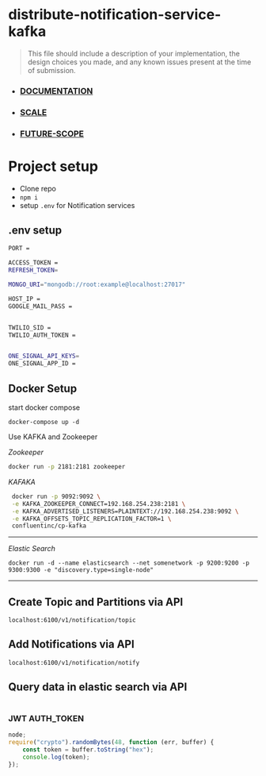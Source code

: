 # distribute-notification-service-kafka

> This file should include a description of your implementation, the design
> choices you made, and any known issues present at the time of submission.

-   ### [DOCUMENTATION](https://github.com/hiijitesh/notification-service-kafka/blob/main/DOC.md)
-   ### [SCALE](https://github.com/hiijitesh/notification-service-kafka/blob/main/Scale.md)
-   ### [FUTURE-SCOPE](https://github.com/hiijitesh/notification-service-kafka/blob/main/FUTURE%20SCOPE.md)

# Project setup

-   Clone repo
-   `npm i`
-   setup `.env` for Notification services

## .env setup

```bash
PORT =

ACCESS_TOKEN =
REFRESH_TOKEN=

MONGO_URI="mongodb://root:example@localhost:27017"

HOST_IP =
GOOGLE_MAIL_PASS =


TWILIO_SID =
TWILIO_AUTH_TOKEN =


ONE_SIGNAL_API_KEYS=
ONE_SIGNAL_APP_ID =

```

## Docker Setup

start docker compose

```
docker-compose up -d
```

Use KAFKA and Zookeeper

_Zookeeper_

```bash
docker run -p 2181:2181 zookeeper
```

_KAFAKA_

```bash
 docker run -p 9092:9092 \
 -e KAFKA_ZOOKEEPER_CONNECT=192.168.254.238:2181 \
 -e KAFKA_ADVERTISED_LISTENERS=PLAINTEXT://192.168.254.238:9092 \
 -e KAFKA_OFFSETS_TOPIC_REPLICATION_FACTOR=1 \
 confluentinc/cp-kafka

```

---

_Elastic Search_

```
docker run -d --name elasticsearch --net somenetwork -p 9200:9200 -p 9300:9300 -e "discovery.type=single-node"
```

---

## Create Topic and Partitions via API

```
localhost:6100/v1/notification/topic
```

## Add Notifications via API

```
localhost:6100/v1/notification/notify
```

## Query data in elastic search via API

```

```

### JWT AUTH_TOKEN

```js
node;
require("crypto").randomBytes(48, function (err, buffer) {
    const token = buffer.toString("hex");
    console.log(token);
});
```
